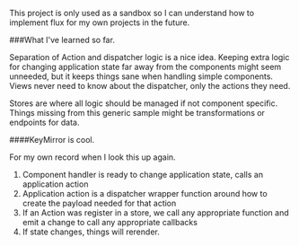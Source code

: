 This project is only used as a sandbox so I can understand how to implement flux for my own projects in the future.

###What I've learned so far.

Separation of Action and dispatcher logic is a nice idea. Keeping extra logic for changing application state far away from the components might seem unneeded, but it keeps things sane when handling simple components. Views never need to know about the dispatcher, only the actions they need.

Stores are where all logic should be managed if not component specific. Things missing from this generic sample might be transformations or endpoints for data.

####KeyMirror is cool.

For my own record when I look this up again.

1. Component handler is ready to change application state, calls an application action
2. Application action is a dispatcher wrapper function around how to create the payload needed for that action
3. If an Action was register in a store, we call any appropriate function and emit a change to call any appropriate callbacks
4. If state changes, things will rerender.